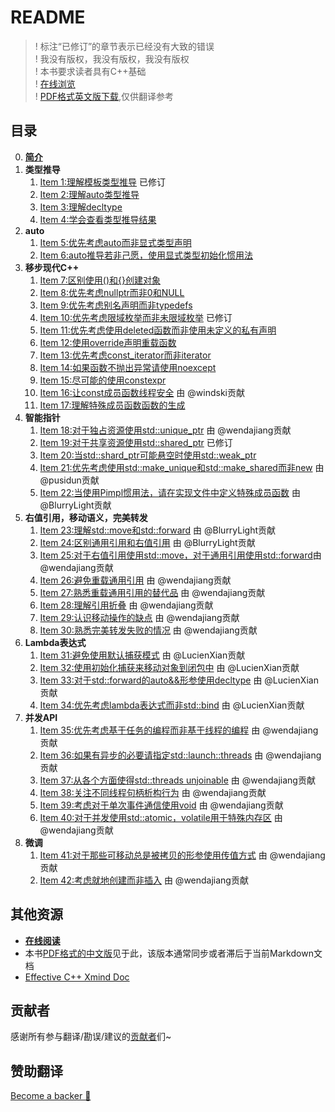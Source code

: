 <!-- 默认设置下，从 EPUB 转为 AZW3 格式时，Calibre 会将 SVG 嵌入 XHTML，其中有一些会完全卡死 KINDLE -->
<!-- 因此删除了全部可能引入 SVG 的部分 -->

# README

> ! 标注“已修订”的章节表示已经没有大致的错误<br>
> ! 我没有版权，我没有版权，我没有版权<br>
> ! 本书要求读者具有C++基础<br>
> ! [在线浏览](https://cntransgroup.github.io/EffectiveModernCppChinese)<br>
> ! [PDF格式英文版下载](https://github.com/CnTransGroup/EffectiveModernCppChinese/blob/master/0.Public/EffectiveModernCpp.pdf),仅供翻译参考<br>

## 目录
0. [__简介__](src/Introduction.md)
1. __类型推导__
	1. [Item 1:理解模板类型推导](src/1.DeducingTypes/item1.md) 已修订
	2. [Item 2:理解auto类型推导](src/1.DeducingTypes/item2.md)
	3. [Item 3:理解decltype](src/1.DeducingTypes/item3.md)
	4. [Item 4:学会查看类型推导结果](src/1.DeducingTypes/item4.md)
2. __auto__
	1. [Item 5:优先考虑auto而非显式类型声明](src/2.Auto/item5.md)
	2. [Item 6:auto推导若非己愿，使用显式类型初始化惯用法](src/2.Auto/item6.md)
3. __移步现代C++__
	1. [Item 7:区别使用()和{}创建对象](src/3.MovingToModernCpp/item7.md)
	2. [Item 8:优先考虑nullptr而非0和NULL](src/3.MovingToModernCpp/item8.md)
	3. [Item 9:优先考虑别名声明而非typedefs](src/3.MovingToModernCpp/item9.md)
	4. [Item 10:优先考虑限域枚举而非未限域枚举](src/3.MovingToModernCpp/item10.md) 已修订
	5. [Item 11:优先考虑使用deleted函数而非使用未定义的私有声明](src/3.MovingToModernCpp/item11.md)
	6. [Item 12:使用override声明重载函数](src/3.MovingToModernCpp/item12.md)
	7. [Item 13:优先考虑const_iterator而非iterator](src/3.MovingToModernCpp/item13.md)
	8. [Item 14:如果函数不抛出异常请使用noexcept](src/3.MovingToModernCpp/item14.md)
	9. [Item 15:尽可能的使用constexpr](src/3.MovingToModernCpp/item15.md)
	10. [Item 16:让const成员函数线程安全](src/3.MovingToModernCpp/item16.md) 由 @windski贡献
	11. [Item 17:理解特殊成员函数函数的生成](src/3.MovingToModernCpp/item17.md)
4. __智能指针__
	1. [Item 18:对于独占资源使用std::unique_ptr](src/4.SmartPointers/item18.md) 由 @wendajiang贡献
	2. [Item 19:对于共享资源使用std::shared_ptr](src/4.SmartPointers/item19.md) 已修订
	3. [Item 20:当std::shard_ptr可能悬空时使用std::weak_ptr](src/4.SmartPointers/item20.md)
	4. [Item 21:优先考虑使用std::make_unique和std::make_shared而非new](src/4.SmartPointers/item21.md) 由 @pusidun贡献
	5. [Item 22:当使用Pimpl惯用法，请在实现文件中定义特殊成员函数](src/4.SmartPointers/item22.md) 由 @BlurryLight贡献
5. __右值引用，移动语义，完美转发__
	1. [Item 23:理解std::move和std::forward](src/5.RRefMovSemPerfForw/item23.md) 由 @BlurryLight贡献
	2. [Item 24:区别通用引用和右值引用](src/5.RRefMovSemPerfForw/item24.md) 由 @BlurryLight贡献
	3. [Item 25:对于右值引用使用std::move，对于通用引用使用std::forward](src/5.RRefMovSemPerfForw/item25.md)由 @wendajiang贡献
	4. [Item 26:避免重载通用引用](src/5.RRefMovSemPerfForw/item26.md) 由 @wendajiang贡献
	5. [Item 27:熟悉重载通用引用的替代品](src/5.RRefMovSemPerfForw/item27.md) 由 @wendajiang贡献
	6. [Item 28:理解引用折叠](src/5.RRefMovSemPerfForw/item28.md) 由 @wendajiang贡献
	7. [Item 29:认识移动操作的缺点](src/5.RRefMovSemPerfForw/item29.md) 由 @wendajiang贡献
	8. [Item 30:熟悉完美转发失败的情况](src/5.RRefMovSemPerfForw/item30.md) 由 @wendajiang贡献
6. __Lambda表达式__
	1. [Item 31:避免使用默认捕获模式](src/6.LambdaExpressions/item31.md) 由 @LucienXian贡献
	2. [Item 32:使用初始化捕获来移动对象到闭包中](src/6.LambdaExpressions/item32.md) 由 @LucienXian贡献
	3. [Item 33:对于std::forward的auto&&形参使用decltype](src/6.LambdaExpressions/item33.md) 由 @LucienXian贡献
	4. [Item 34:优先考虑lambda表达式而非std::bind](src/6.LambdaExpressions/item34.md) 由 @LucienXian贡献
7. __并发API__
	1. [Item 35:优先考虑基于任务的编程而非基于线程的编程](src/7.TheConcurrencyAPI/Item35.md) 由 @wendajiang贡献
	2. [Item 36:如果有异步的必要请指定std::launch::threads](src/7.TheConcurrencyAPI/item36.md) 由 @wendajiang贡献
	3. [Item 37:从各个方面使得std::threads unjoinable](src/7.TheConcurrencyAPI/item37.md) 由 @wendajiang贡献
	4. [Item 38:关注不同线程句柄析构行为](src/7.TheConcurrencyAPI/item38.md) 由 @wendajiang贡献
	5. [Item 39:考虑对于单次事件通信使用void](src/7.TheConcurrencyAPI/item39.md) 由 @wendajiang贡献
	6. [Item 40:对于并发使用std::atomic，volatile用于特殊内存区](src/7.TheConcurrencyAPI/item40.md) 由 @wendajiang贡献
8. __微调__
	1. [Item 41:对于那些可移动总是被拷贝的形参使用传值方式](src/8.Tweaks/item41.md) 由 @wendajiang贡献
	2. [Item 42:考虑就地创建而非插入](src/8.Tweaks/item42.md) 由 @wendajiang贡献

## 其他资源
+ [**在线阅读**](https://cntransgroup.github.io/EffectiveModernCppChinese)
+ 本书[PDF格式的中文版](https://github.com/CnTransGroup/EffectiveModernCppChinese/blob/master/0.Public/translated/translate-zh-combine.pdf)见于此，该版本通常同步或者滞后于当前Markdown文档
+ [Effective C++ Xmind Doc](https://github.com/CnTransGroup/EffectiveModernCppChinese/blob/master/0.Public/EffectModernC++.xmind)

## 贡献者

感谢所有参与翻译/勘误/建议的[贡献者](https://github.com/kelthuzadx/EffectiveModernCppChinese/graphs/contributors
)们~

## 赞助翻译

[Become a backer 🙏 ](https://opencollective.com/EffectiveModernCppChinese#backer)
